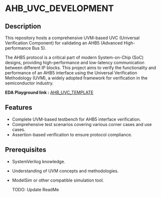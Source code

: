 # AHB_UVC_DEVELOPMENT
## Description
This repository hosts a comprehensive UVM-based UVC (Universal Verification Component) for validating an AHB5 (Advanced High-performance Bus 5).

The AHB5 protocol is a critical part of modern System-on-Chip (SoC) designs, providing high-performance and low-latency communication between different IP blocks. This project aims to verify the functionality and performance of an AHB5 interface using the Universal Verification Methodology (UVM), a widely adopted framework for verification in the semiconductor industry.

**EDA Playground link :** [AHB_UVC_TEMPLATE](https://www.edaplayground.com/x/jKZu)
## Features
- Complete UVM-based testbench for AHB5 interface verification.
- Comprehensive test scenarios covering various corner cases and use cases.
- Assertion-based verification to ensure protocol compliance.

## Prerequisites
- SystemVerilog knowledge.
- Understanding of UVM concepts and methodologies.
- ModelSim or other compatible simulation tool.

  TODO: Update ReadMe
